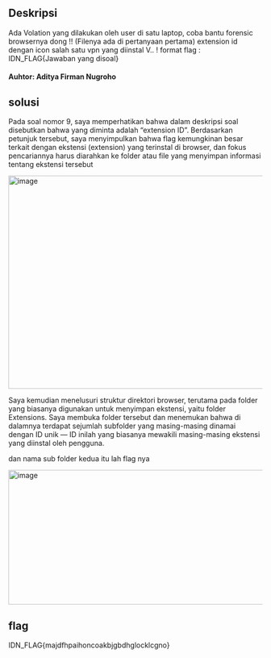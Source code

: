## Deskripsi
Ada Volation yang dilakukan oleh user di satu laptop, coba bantu forensic browsernya dong !!
(Filenya ada di pertanyaan pertama)
extension id dengan icon salah satu vpn yang diinstal V.. !
format flag : IDN_FLAG{Jawaban yang disoal}

#### Auhtor: Aditya Firman Nugroho

## solusi
Pada soal nomor 9, saya memperhatikan bahwa dalam deskripsi soal disebutkan bahwa yang diminta adalah “extension ID”. Berdasarkan petunjuk tersebut, saya menyimpulkan bahwa flag kemungkinan besar terkait dengan ekstensi (extension) yang terinstal di browser, dan fokus pencariannya harus diarahkan ke folder atau file yang menyimpan informasi tentang ekstensi tersebut

<img width="791" height="423" alt="image" src="https://github.com/user-attachments/assets/085b8f13-368a-4aef-83c7-0ce30c7e4f8c" />

Saya kemudian menelusuri struktur direktori browser, terutama pada folder yang biasanya digunakan untuk menyimpan ekstensi, yaitu folder Extensions. Saya membuka folder tersebut dan menemukan bahwa di dalamnya terdapat sejumlah subfolder yang masing-masing dinamai dengan ID unik — ID inilah yang biasanya mewakili masing-masing ekstensi yang diinstal oleh pengguna.

dan nama sub folder kedua itu lah flag nya

<img width="806" height="267" alt="image" src="https://github.com/user-attachments/assets/05d64949-d0c4-4aa5-b406-c4cf0b5afbde" />

## flag
IDN_FLAG{majdfhpaihoncoakbjgbdhglocklcgno}

